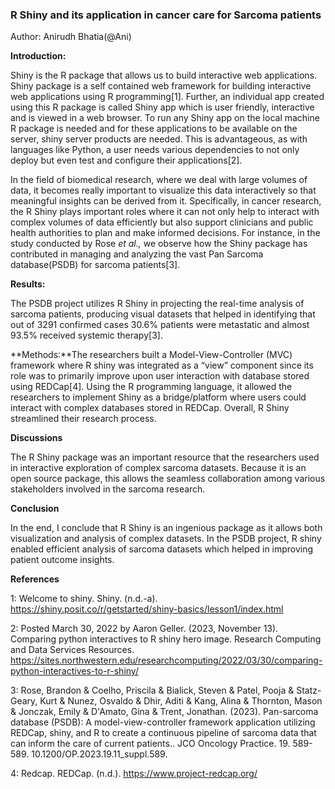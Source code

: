 ### **R Shiny and its application in cancer care for Sarcoma patients**

Author: Anirudh Bhatia(@Ani)

**Introduction:** 

Shiny is the R package that allows us to build interactive web applications. Shiny package is a self contained web framework for building interactive web applications using R programming\[1]. Further, an individual app created using this R package is called Shiny app which is user friendly, interactive and is viewed in a web browser. To run any Shiny app on the local machine R package is needed and for these applications to be available on the server, shiny server products are needed. This is advantageous, as with languages like Python, a user needs various dependencies to not only deploy but even test and configure their applications\[2]. 

In the field of biomedical research, where we deal with large volumes of data, it becomes really important to visualize this data interactively so that meaningful insights can be derived from it. Specifically, in cancer research, the R Shiny plays important roles where it can not only help to interact with complex volumes of data efficiently but also support clinicians and public health authorities to plan and make informed decisions. For instance, in the study conducted by Rose _et al.,_ we observe how the Shiny package has contributed in managing and analyzing the vast Pan Sarcoma database(PSDB) for sarcoma patients\[3]. 

**Results:**

The PSDB project utilizes R Shiny in projecting the real-time analysis of sarcoma patients, producing visual datasets that helped in identifying that out of 3291 confirmed cases 30.6% patients were metastatic and almost 93.5% received systemic therapy\[3]. 

**Methods:**The researchers built a Model-View-Controller (MVC) framework where R shiny was integrated as a “view” component since its role was to primarily improve upon user interaction with database stored using REDCap\[4]. Using the R programming language, it allowed the researchers to implement Shiny as a bridge/platform where users could interact with complex databases stored in REDCap. Overall, R Shiny streamlined their research process.

**Discussions**

The R Shiny package was an important resource that the researchers used in interactive exploration of complex sarcoma datasets. Because it is an open source package, this allows the seamless collaboration among various stakeholders involved in the sarcoma research.

**Conclusion**

In the end, I conclude that R Shiny is an ingenious package as it allows both visualization and analysis of complex datasets. In the PSDB project, R shiny enabled efficient analysis of sarcoma datasets which helped in improving patient outcome insights.

**References**

1: Welcome to shiny. Shiny. (n.d.-a). https://shiny.posit.co/r/getstarted/shiny-basics/lesson1/index.html 

2: Posted March 30, 2022 by Aaron Geller. (2023, November 13). Comparing python interactives to R shiny hero image. Research Computing and Data Services Resources. https://sites.northwestern.edu/researchcomputing/2022/03/30/comparing-python-interactives-to-r-shiny/ 

3: Rose, Brandon & Coelho, Priscila & Bialick, Steven & Patel, Pooja & Statz-Geary, Kurt & Nunez, Osvaldo & Dhir, Aditi & Kang, Alina & Thornton, Mason & Jonczak, Emily & D'Amato, Gina & Trent, Jonathan. (2023). Pan-sarcoma database (PSDB): A model-view-controller framework application utilizing REDCap, shiny, and R to create a continuous pipeline of sarcoma data that can inform the care of current patients.. JCO Oncology Practice. 19. 589-589. 10.1200/OP.2023.19.11_suppl.589. 

4: Redcap. REDCap. (n.d.). https://www.project-redcap.org/ 


